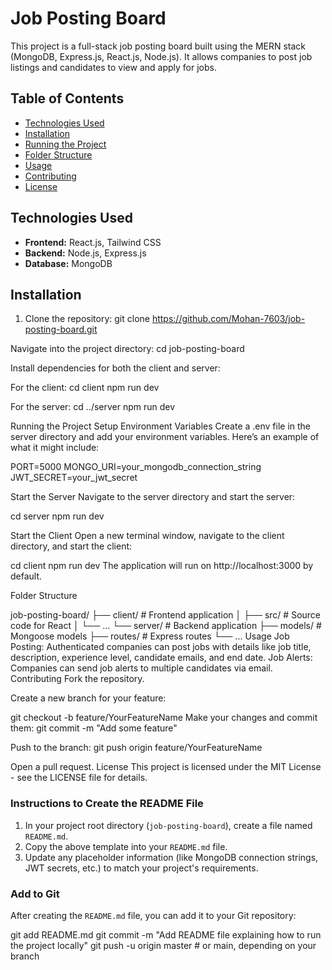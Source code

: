 # Job Posting Board

This project is a full-stack job posting board built using the MERN stack (MongoDB, Express.js, React.js, Node.js). It allows companies to post job listings and candidates to view and apply for jobs.

## Table of Contents

- [Technologies Used](#technologies-used)
- [Installation](#installation)
- [Running the Project](#running-the-project)
- [Folder Structure](#folder-structure)
- [Usage](#usage)
- [Contributing](#contributing)
- [License](#license)

## Technologies Used

- **Frontend:** React.js, Tailwind CSS
- **Backend:** Node.js, Express.js
- **Database:** MongoDB

## Installation

1. Clone the repository:
   git clone https://github.com/Mohan-7603/job-posting-board.git
   
Navigate into the project directory:
cd job-posting-board

Install dependencies for both the client and server:

For the client:
cd client
npm run dev

For the server:
cd ../server
npm run dev


Running the Project
Setup Environment Variables
Create a .env file in the server directory and add your environment variables. Here’s an example of what it might include:

PORT=5000
MONGO_URI=your_mongodb_connection_string
JWT_SECRET=your_jwt_secret

Start the Server
Navigate to the server directory and start the server:

cd server
npm run dev

Start the Client
Open a new terminal window, navigate to the client directory, and start the client:

cd client
npm run dev
The application will run on http://localhost:3000 by default.

Folder Structure

job-posting-board/
├── client/        # Frontend application
│   ├── src/       # Source code for React
│   └── ...
└── server/        # Backend application
    ├── models/    # Mongoose models
    ├── routes/    # Express routes
    └── ...
Usage
Job Posting: Authenticated companies can post jobs with details like job title, description, experience level, candidate emails, and end date.
Job Alerts: Companies can send job alerts to multiple candidates via email.
Contributing
Fork the repository.

Create a new branch for your feature:

git checkout -b feature/YourFeatureName
Make your changes and commit them:
git commit -m "Add some feature"

Push to the branch:
git push origin feature/YourFeatureName

Open a pull request.
License
This project is licensed under the MIT License - see the LICENSE file for details.

### Instructions to Create the README File

1. In your project root directory (`job-posting-board`), create a file named `README.md`.
2. Copy the above template into your `README.md` file.
3. Update any placeholder information (like MongoDB connection strings, JWT secrets, etc.) to match your project's requirements.

### Add to Git

After creating the `README.md` file, you can add it to your Git repository:

git add README.md
git commit -m "Add README file explaining how to run the project locally"
git push -u origin master  # or main, depending on your branch 
